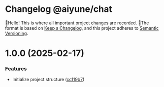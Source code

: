 # Changelog @aiyune/chat

 👋Hello! This is where all important project changes are recorded. 
📌The format is based on [Keep a Changelog](https://keepachangelog.com/en/1.0.0/), and this project adheres to [Semantic Versioning](https://semver.org/spec/v2.0.0.html).

# 1.0.0 (2025-02-17)


### Features

* Initialize project structure ([cc119b7](https://github.com/aiyune/chat-aigc/commit/cc119b713e50bd9a15dd59f5296f1171eac871e2))
